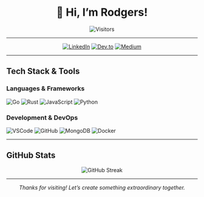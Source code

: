 <div align="center">
  <h1>👋 Hi, I’m Rodgers!</h1>
  <img src="https://visitor-badge.laobi.icu/badge?page_id=karodgers.karodgers" alt="Visitors">
</div>

---


<div align="center">
  <a href="https://www.linkedin.com/in/rodgers-kaunda"><img src="https://img.shields.io/badge/LinkedIn-%230077B5.svg?style=for-the-badge&logo=linkedin&logoColor=white" alt="LinkedIn"></a>
  <a href="https://dev.to/karodgers"><img src="https://img.shields.io/badge/Dev.to-%230A0A0A.svg?style=for-the-badge&logo=dev.to&logoColor=white" alt="Dev.to"></a>
  <a href="https://medium.com/@karodgers"><img src="https://img.shields.io/badge/Medium-%23000000.svg?style=for-the-badge&logo=medium&logoColor=white" alt="Medium"></a>
</div>

---

## Tech Stack & Tools
### Languages & Frameworks
<div>
  <img src="https://img.shields.io/badge/Go-%2300ADD8.svg?style=for-the-badge&logo=go&logoColor=white" alt="Go">
  <img src="https://img.shields.io/badge/Rust-%23000000.svg?style=for-the-badge&logo=rust&logoColor=white" alt="Rust">
  <img src="https://img.shields.io/badge/JavaScript-%23F7DF1E.svg?style=for-the-badge&logo=javascript&logoColor=black" alt="JavaScript">
  <img src="https://img.shields.io/badge/Python-%233776AB.svg?style=for-the-badge&logo=python&logoColor=white" alt="Python">
</div>

###  Development & DevOps
<div>
  <img src="https://img.shields.io/badge/VSCode-%23007ACC.svg?style=for-the-badge&logo=visual-studio-code&logoColor=white" alt="VSCode">
  <img src="https://img.shields.io/badge/GitHub-%23181717.svg?style=for-the-badge&logo=github&logoColor=white" alt="GitHub">
  <img src="https://img.shields.io/badge/MongoDB-%2347A248.svg?style=for-the-badge&logo=mongodb&logoColor=white" alt="MongoDB">
  <img src="https://img.shields.io/badge/Docker-%232496ED.svg?style=for-the-badge&logo=docker&logoColor=white" alt="Docker">
</div>

---

##  GitHub Stats
<div align="center">
  <img src="https://github-readme-streak-stats.herokuapp.com/?user=karodgers&theme=tokyonight" alt="GitHub Streak">
</div>

---

<div align="center">
  <i>Thanks for visiting! Let’s create something extraordinary together.</i>  
</div>

